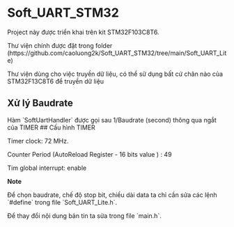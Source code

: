 # Soft_UART_STM32
<p> Project này được triển khai trên kit STM32F103C8T6. <br>
<p> Thư viện chính được đặt trong folder (https://github.com/caoluong2k/Soft_UART_STM32/tree/main/Soft_UART_Lite) <br>
<p> Thư viện dùng cho việc truyền dữ liệu, có thể sử dụng bất cứ chân nào của STM32F13C8T6 để truyền dữ liệu <br>

## Xử lý Baudrate
<p> Hàm `SoftUartHandler` được gọi sau 1/Baudrate (second) thông qua ngắt của TIMER
## Cấu hình TIMER
<p> Timer clock: 72 MHz. <br>
<p> Counter Period (AutoReload Register - 16 bits value ) : 49 <br>
<p> Tim global interrupt: enable <br>

  **Note**
<p> Để chọn baudrate, chế độ stop bit, chiều dài data ta chỉ cần sửa các lệnh `#define` trong file `Soft_UART_Lite.h`.
<p> Để thay đổi nội dung bản tin ta sửa trong file `main.h`. <r>
